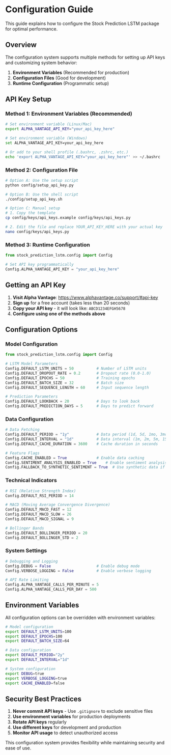 # Configuration Guide

This guide explains how to configure the Stock Prediction LSTM package for optimal performance.

## Overview

The configuration system supports multiple methods for setting up API keys and customizing system behavior:

1. **Environment Variables** (Recommended for production)
2. **Configuration Files** (Good for development)
3. **Runtime Configuration** (Programmatic setup)

## API Key Setup

### Method 1: Environment Variables (Recommended)

```bash
# Set environment variable (Linux/Mac)
export ALPHA_VANTAGE_API_KEY="your_api_key_here"

# Set environment variable (Windows)
set ALPHA_VANTAGE_API_KEY=your_api_key_here

# Or add to your shell profile (.bashrc, .zshrc, etc.)
echo 'export ALPHA_VANTAGE_API_KEY="your_api_key_here"' >> ~/.bashrc
```

### Method 2: Configuration File

```bash
# Option A: Use the setup script
python config/setup_api_key.py

# Option B: Use the shell script
./config/setup_api_key.sh

# Option C: Manual setup
# 1. Copy the template
cp config/keys/api_keys.example config/keys/api_keys.py

# 2. Edit the file and replace YOUR_API_KEY_HERE with your actual key
nano config/keys/api_keys.py
```

### Method 3: Runtime Configuration

```python
from stock_prediction_lstm.config import Config

# Set API key programmatically
Config.ALPHA_VANTAGE_API_KEY = "your_api_key_here"
```

## Getting an API Key

1. **Visit Alpha Vantage**: https://www.alphavantage.co/support/#api-key
2. **Sign up** for a free account (takes less than 20 seconds)
3. **Copy your API key** - it will look like: `ABCD1234EFGH5678`
4. **Configure using one of the methods above**

## Configuration Options

### Model Configuration

```python
from stock_prediction_lstm.config import Config

# LSTM Model Parameters
Config.DEFAULT_LSTM_UNITS = 50          # Number of LSTM units
Config.DEFAULT_DROPOUT_RATE = 0.2       # Dropout rate (0.0-1.0)
Config.DEFAULT_EPOCHS = 50              # Training epochs
Config.DEFAULT_BATCH_SIZE = 32          # Batch size
Config.DEFAULT_SEQUENCE_LENGTH = 60     # Input sequence length

# Prediction Parameters
Config.DEFAULT_LOOKBACK = 20            # Days to look back
Config.DEFAULT_PREDICTION_DAYS = 5      # Days to predict forward
```

### Data Configuration

```python
# Data Fetching
Config.DEFAULT_PERIOD = "1y"            # Data period (1d, 5d, 1mo, 3mo, 6mo, 1y, 2y, 5y, 10y, ytd, max)
Config.DEFAULT_INTERVAL = "1d"          # Data interval (1m, 2m, 5m, 15m, 30m, 60m, 90m, 1h, 1d, 5d, 1wk, 1mo, 3mo)
Config.DEFAULT_CACHE_DURATION = 3600    # Cache duration in seconds

# Feature Flags
Config.CACHE_ENABLED = True             # Enable data caching
Config.SENTIMENT_ANALYSIS_ENABLED = True    # Enable sentiment analysis
Config.FALLBACK_TO_SYNTHETIC_SENTIMENT = True  # Use synthetic data if API unavailable
```

### Technical Indicators

```python
# RSI (Relative Strength Index)
Config.DEFAULT_RSI_PERIOD = 14

# MACD (Moving Average Convergence Divergence)
Config.DEFAULT_MACD_FAST = 12
Config.DEFAULT_MACD_SLOW = 26
Config.DEFAULT_MACD_SIGNAL = 9

# Bollinger Bands
Config.DEFAULT_BOLLINGER_PERIOD = 20
Config.DEFAULT_BOLLINGER_STD = 2
```

### System Settings

```python
# Debugging and Logging
Config.DEBUG = False                    # Enable debug mode
Config.VERBOSE_LOGGING = False          # Enable verbose logging

# API Rate Limiting
Config.ALPHA_VANTAGE_CALLS_PER_MINUTE = 5
Config.ALPHA_VANTAGE_CALLS_PER_DAY = 500
```

## Environment Variables

All configuration options can be overridden with environment variables:

```bash
# Model configuration
export DEFAULT_LSTM_UNITS=100
export DEFAULT_EPOCHS=100
export DEFAULT_BATCH_SIZE=64

# Data configuration
export DEFAULT_PERIOD="2y"
export DEFAULT_INTERVAL="1d"

# System configuration
export DEBUG=true
export VERBOSE_LOGGING=true
export CACHE_ENABLED=false
```

## Security Best Practices

1. **Never commit API keys** - Use `.gitignore` to exclude sensitive files
2. **Use environment variables** for production deployments
3. **Rotate API keys** regularly
4. **Use different keys** for development and production
5. **Monitor API usage** to detect unauthorized access

This configuration system provides flexibility while maintaining security and ease of use.
